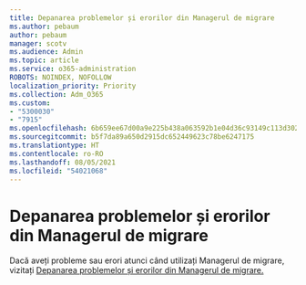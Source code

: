 ```yaml
---
title: Depanarea problemelor și erorilor din Managerul de migrare
ms.author: pebaum
author: pebaum
manager: scotv
ms.audience: Admin
ms.topic: article
ms.service: o365-administration
ROBOTS: NOINDEX, NOFOLLOW
localization_priority: Priority
ms.collection: Adm_O365
ms.custom:
- "5300030"
- "7915"
ms.openlocfilehash: 6b659ee67d00a9e225b438a063592b1e04d36c93149c113d302cb56e474db3a8
ms.sourcegitcommit: b5f7da89a650d2915dc652449623c78be6247175
ms.translationtype: HT
ms.contentlocale: ro-RO
ms.lasthandoff: 08/05/2021
ms.locfileid: "54021068"
---
```

# <a name="troubleshoot-migration-manager-issues-and-errors"></a>Depanarea problemelor și erorilor din Managerul de migrare

Dacă aveți probleme sau erori atunci când utilizați Managerul de migrare, vizitați [Depanarea problemelor și erorilor din Managerul de migrare.](https://docs.microsoft.com/sharepointmigration/mm-troubleshoot)
